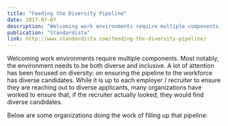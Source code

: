 ```yaml
---
title: "Feeding the Diversity Pipeline"
date: 2017-07-07
description: "Welcoming work environments require multiple components. Most notably, the environment needs to be both diverse and inclusive. A lot of attention has been focused on diversity: on ensuring the pipeline to the workforce has diverse candidates. While it is up to each employer / recruiter to ensure they are reaching out to diverse applicants, many organizations have worked to ensure that, if the recruiter actually looked, they would find diverse candidates."
publication: "Standardista"
link: http://www.standardista.com/feeding-the-diversity-pipeline/
---
```


Welcoming work environments require multiple components. Most notably, the environment needs to be both diverse and inclusive. A lot of attention has been focused on diversity: on ensuring the pipeline to the workforce has diverse candidates. While it is up to each employer / recruiter to ensure they are reaching out to diverse applicants, many organizations have worked to ensure that, if the recruiter actually looked, they would find diverse candidates.

Below are some organizations doing the work of filling up that pipeline:
